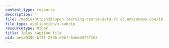```yaml
---
content_type: resource
description: ''
file: /media/https%3A/open-learning-course-data-rc.s3.amazonaws.com/18-03-differential-equations-spring-2010/aeea9346bf4f259be9b76abe40f7f263_sZ2qulI6GEk.srt
file_type: application/x-subrip
resourcetype: Other
title: 3play caption file
uid: aeea9346-bf4f-259b-e9b7-6abe40f7f263
---
```

